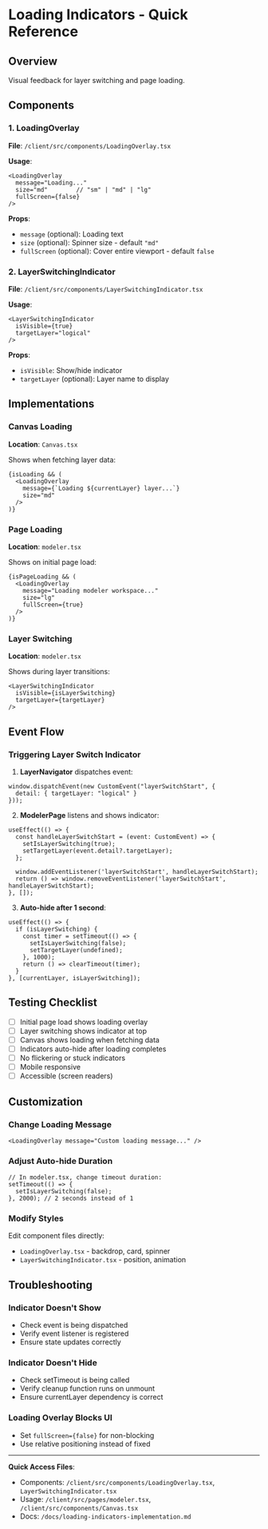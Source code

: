 # Loading Indicators - Quick Reference

## Overview

Visual feedback for layer switching and page loading.

## Components

### 1. LoadingOverlay
**File**: `/client/src/components/LoadingOverlay.tsx`

**Usage**:
```tsx
<LoadingOverlay 
  message="Loading..."
  size="md"        // "sm" | "md" | "lg"
  fullScreen={false}
/>
```

**Props**:
- `message` (optional): Loading text
- `size` (optional): Spinner size - default `"md"`
- `fullScreen` (optional): Cover entire viewport - default `false`

### 2. LayerSwitchingIndicator
**File**: `/client/src/components/LayerSwitchingIndicator.tsx`

**Usage**:
```tsx
<LayerSwitchingIndicator 
  isVisible={true}
  targetLayer="logical"
/>
```

**Props**:
- `isVisible`: Show/hide indicator
- `targetLayer` (optional): Layer name to display

## Implementations

### Canvas Loading
**Location**: `Canvas.tsx`

Shows when fetching layer data:
```tsx
{isLoading && (
  <LoadingOverlay 
    message={`Loading ${currentLayer} layer...`}
    size="md"
  />
)}
```

### Page Loading
**Location**: `modeler.tsx`

Shows on initial page load:
```tsx
{isPageLoading && (
  <LoadingOverlay 
    message="Loading modeler workspace..."
    size="lg"
    fullScreen={true}
  />
)}
```

### Layer Switching
**Location**: `modeler.tsx`

Shows during layer transitions:
```tsx
<LayerSwitchingIndicator 
  isVisible={isLayerSwitching} 
  targetLayer={targetLayer}
/>
```

## Event Flow

### Triggering Layer Switch Indicator

1. **LayerNavigator** dispatches event:
```tsx
window.dispatchEvent(new CustomEvent("layerSwitchStart", {
  detail: { targetLayer: "logical" }
}));
```

2. **ModelerPage** listens and shows indicator:
```tsx
useEffect(() => {
  const handleLayerSwitchStart = (event: CustomEvent) => {
    setIsLayerSwitching(true);
    setTargetLayer(event.detail?.targetLayer);
  };
  
  window.addEventListener('layerSwitchStart', handleLayerSwitchStart);
  return () => window.removeEventListener('layerSwitchStart', handleLayerSwitchStart);
}, []);
```

3. **Auto-hide after 1 second**:
```tsx
useEffect(() => {
  if (isLayerSwitching) {
    const timer = setTimeout(() => {
      setIsLayerSwitching(false);
      setTargetLayer(undefined);
    }, 1000);
    return () => clearTimeout(timer);
  }
}, [currentLayer, isLayerSwitching]);
```

## Testing Checklist

- [ ] Initial page load shows loading overlay
- [ ] Layer switching shows indicator at top
- [ ] Canvas shows loading when fetching data
- [ ] Indicators auto-hide after loading completes
- [ ] No flickering or stuck indicators
- [ ] Mobile responsive
- [ ] Accessible (screen readers)

## Customization

### Change Loading Message
```tsx
<LoadingOverlay message="Custom loading message..." />
```

### Adjust Auto-hide Duration
```tsx
// In modeler.tsx, change timeout duration:
setTimeout(() => {
  setIsLayerSwitching(false);
}, 2000); // 2 seconds instead of 1
```

### Modify Styles
Edit component files directly:
- `LoadingOverlay.tsx` - backdrop, card, spinner
- `LayerSwitchingIndicator.tsx` - position, animation

## Troubleshooting

### Indicator Doesn't Show
- Check event is being dispatched
- Verify event listener is registered
- Ensure state updates correctly

### Indicator Doesn't Hide
- Check setTimeout is being called
- Verify cleanup function runs on unmount
- Ensure currentLayer dependency is correct

### Loading Overlay Blocks UI
- Set `fullScreen={false}` for non-blocking
- Use relative positioning instead of fixed

---

**Quick Access Files**:
- Components: `/client/src/components/LoadingOverlay.tsx`, `LayerSwitchingIndicator.tsx`
- Usage: `/client/src/pages/modeler.tsx`, `/client/src/components/Canvas.tsx`
- Docs: `/docs/loading-indicators-implementation.md`
